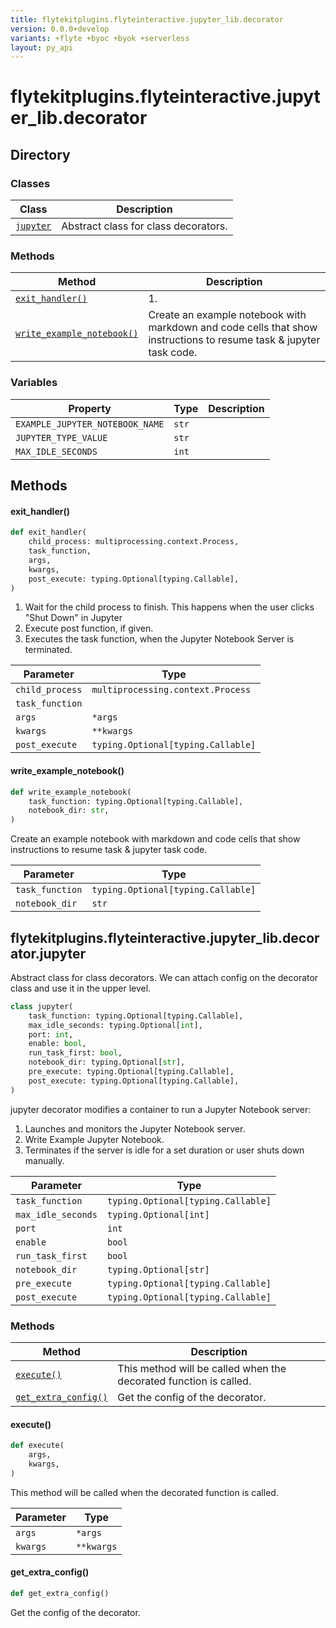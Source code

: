 ```yaml
---
title: flytekitplugins.flyteinteractive.jupyter_lib.decorator
version: 0.0.0+develop
variants: +flyte +byoc +byok +serverless
layout: py_api
---
```


# flytekitplugins.flyteinteractive.jupyter_lib.decorator

## Directory

### Classes

| Class | Description |
|-|-|
| [`jupyter`](.././flytekitplugins.flyteinteractive.jupyter_lib.decorator#flytekitpluginsflyteinteractivejupyter_libdecoratorjupyter) | Abstract class for class decorators. |

### Methods

| Method | Description |
|-|-|
| [`exit_handler()`](#exit_handler) | 1. |
| [`write_example_notebook()`](#write_example_notebook) | Create an example notebook with markdown and code cells that show instructions to resume task & jupyter task code. |


### Variables

| Property | Type | Description |
|-|-|-|
| `EXAMPLE_JUPYTER_NOTEBOOK_NAME` | `str` |  |
| `JUPYTER_TYPE_VALUE` | `str` |  |
| `MAX_IDLE_SECONDS` | `int` |  |

## Methods

#### exit_handler()

```python
def exit_handler(
    child_process: multiprocessing.context.Process,
    task_function,
    args,
    kwargs,
    post_execute: typing.Optional[typing.Callable],
)
```
1. Wait for the child process to finish. This happens when the user clicks "Shut Down" in Jupyter
2. Execute post function, if given.
3. Executes the task function, when the Jupyter Notebook Server is terminated.



| Parameter | Type |
|-|-|
| `child_process` | `multiprocessing.context.Process` |
| `task_function` |  |
| `args` | ``*args`` |
| `kwargs` | ``**kwargs`` |
| `post_execute` | `typing.Optional[typing.Callable]` |

#### write_example_notebook()

```python
def write_example_notebook(
    task_function: typing.Optional[typing.Callable],
    notebook_dir: str,
)
```
Create an example notebook with markdown and code cells that show instructions to resume task & jupyter task code.



| Parameter | Type |
|-|-|
| `task_function` | `typing.Optional[typing.Callable]` |
| `notebook_dir` | `str` |

## flytekitplugins.flyteinteractive.jupyter_lib.decorator.jupyter

Abstract class for class decorators.
We can attach config on the decorator class and use it in the upper level.


```python
class jupyter(
    task_function: typing.Optional[typing.Callable],
    max_idle_seconds: typing.Optional[int],
    port: int,
    enable: bool,
    run_task_first: bool,
    notebook_dir: typing.Optional[str],
    pre_execute: typing.Optional[typing.Callable],
    post_execute: typing.Optional[typing.Callable],
)
```
jupyter decorator modifies a container to run a Jupyter Notebook server:
1. Launches and monitors the Jupyter Notebook server.
2. Write Example Jupyter Notebook.
3. Terminates if the server is idle for a set duration or user shuts down manually.



| Parameter | Type |
|-|-|
| `task_function` | `typing.Optional[typing.Callable]` |
| `max_idle_seconds` | `typing.Optional[int]` |
| `port` | `int` |
| `enable` | `bool` |
| `run_task_first` | `bool` |
| `notebook_dir` | `typing.Optional[str]` |
| `pre_execute` | `typing.Optional[typing.Callable]` |
| `post_execute` | `typing.Optional[typing.Callable]` |

### Methods

| Method | Description |
|-|-|
| [`execute()`](#execute) | This method will be called when the decorated function is called. |
| [`get_extra_config()`](#get_extra_config) | Get the config of the decorator. |


#### execute()

```python
def execute(
    args,
    kwargs,
)
```
This method will be called when the decorated function is called.


| Parameter | Type |
|-|-|
| `args` | ``*args`` |
| `kwargs` | ``**kwargs`` |

#### get_extra_config()

```python
def get_extra_config()
```
Get the config of the decorator.


